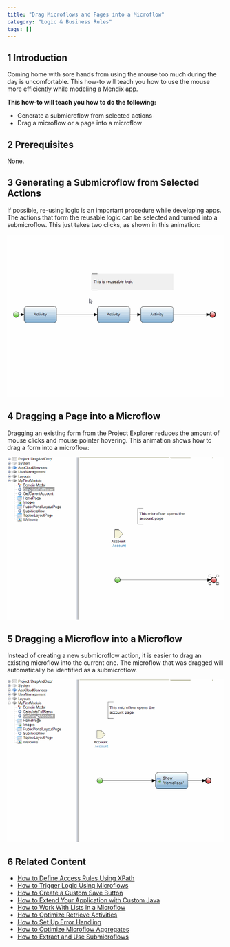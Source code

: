 ```yaml
---
title: "Drag Microflows and Pages into a Microflow"
category: "Logic & Business Rules"
tags: []
---
```


## 1 Introduction

Coming home with sore hands from using the mouse too much during the day is uncomfortable. This how-to will teach you how to use the mouse more efficiently while modeling a Mendix app.

**This how-to will teach you how to do the following:**

* Generate a submicroflow from selected actions
* Drag a microflow or a page into a microflow

## 2 Prerequisites

None.

## 3 Generating a Submicroflow from Selected Actions

If possible, re-using logic is an important procedure while developing apps. The actions that form the reusable logic can be selected and turned into a submicroflow. This just takes two clicks, as shown in this animation:

![](attachments/18448680/18580993.gif)

## 4 Dragging a Page into a Microflow

Dragging an existing form from the Project Explorer reduces the amount of mouse clicks and mouse pointer hovering. This animation shows how to drag a form into a microflow:

![](attachments/18448680/18580992.gif)

## 5 Dragging a Microflow into a Microflow

Instead of creating a new submicroflow action, it is easier to drag an existing microflow into the current one. The microflow that was dragged will automatically be identified as a submicroflow.

![](attachments/18448680/18580991.gif)

## 6 Related Content

* [How to Define Access Rules Using XPath](define-access-rules-using-xpath)
* [How to Trigger Logic Using Microflows](triggering-logic-using-microflows)
* [How to Create a Custom Save Button](create-a-custom-save-button)
* [How to Extend Your Application with Custom Java](extending-your-application-with-custom-java)
* [How to Work With Lists in a Microflow](working-with-lists-in-a-microflow)
* [How to Optimize Retrieve Activities](optimizing-retrieve-activities)
* [How to Set Up Error Handling](set-up-error-handling)
* [How to Optimize Microflow Aggregates](optimizing-microflow-aggregates)
* [How to Extract and Use Submicroflows](extract-and-use-sub-microflows)
